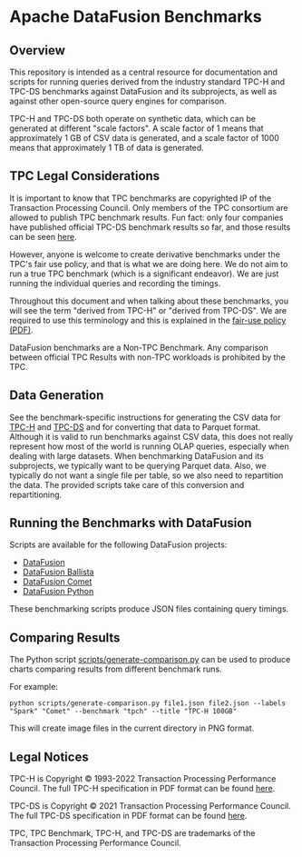 <!---
  Licensed to the Apache Software Foundation (ASF) under one
  or more contributor license agreements.  See the NOTICE file
  distributed with this work for additional information
  regarding copyright ownership.  The ASF licenses this file
  to you under the Apache License, Version 2.0 (the
  "License"); you may not use this file except in compliance
  with the License.  You may obtain a copy of the License at

    http://www.apache.org/licenses/LICENSE-2.0

  Unless required by applicable law or agreed to in writing,
  software distributed under the License is distributed on an
  "AS IS" BASIS, WITHOUT WARRANTIES OR CONDITIONS OF ANY
  KIND, either express or implied.  See the License for the
  specific language governing permissions and limitations
  under the License.
-->

# Apache DataFusion Benchmarks

## Overview

This repository is intended as a central resource for documentation and scripts for running queries derived from the
industry standard TPC-H and TPC-DS benchmarks against DataFusion and its subprojects, as well as against other
open-source query engines for comparison.

TPC-H and TPC-DS both operate on synthetic data, which can be generated at different "scale factors". A scale factor
of 1 means that approximately 1 GB of CSV data is generated, and a scale factor of 1000 means that approximately 1 TB
of data is generated.

## TPC Legal Considerations

It is important to know that TPC benchmarks are copyrighted IP of the Transaction Processing Council. Only members
of the TPC consortium are allowed to publish TPC benchmark results. Fun fact: only four companies have published
official TPC-DS benchmark results so far, and those results can be seen [here](https://www.tpc.org/tpcds/results/tpcds_results5.asp?orderby=dbms&version=3).

However, anyone is welcome to create derivative benchmarks under the TPC's fair use policy, and that is what we are
doing here. We do not aim to run a true TPC benchmark (which is a significant endeavor). We are just running the
individual queries and recording the timings.

Throughout this document and when talking about these benchmarks, you will see the term "derived from TPC-H" or
"derived from TPC-DS". We are required to use this terminology and this is explained in the
[fair-use policy (PDF)](https://www.tpc.org/tpc_documents_current_versions/pdf/tpc_fair_use_quick_reference_v1.0.0.pdf).

DataFusion benchmarks are a Non-TPC Benchmark. Any comparison between official TPC Results with non-TPC workloads is
prohibited by the TPC.

## Data Generation

See the benchmark-specific instructions for generating the CSV data for [TPC-H](tpch) and [TPC-DS](tpcds) and for 
converting that data to Parquet format. Although it is valid to run benchmarks against CSV data, this does not really 
represent how most of the world is running OLAP queries, especially when dealing with large datasets. When benchmarking 
DataFusion and its subprojects, we typically want to be querying Parquet data. Also, we typically do not
want a single file per table, so we also need to repartition the data. The provided scripts take care of this conversion 
and repartitioning.

## Running the Benchmarks with DataFusion

Scripts are available for the following DataFusion projects:

- [DataFusion](./runners/datafusion-rust)
- [DataFusion Ballista](./runners/datafusion-ballista)
- [DataFusion Comet](./runners/datafusion-comet)
- [DataFusion Python](./runners/datafusion-python)

These benchmarking scripts produce JSON files containing query timings.

## Comparing Results

The Python script [scripts/generate-comparison.py](scripts/generate-comparison.py) can be used to produce charts 
comparing results from different benchmark runs.

For example:

```shell
python scripts/generate-comparison.py file1.json file2.json --labels "Spark" "Comet" --benchmark "tpch" --title "TPC-H 100GB"
```

This will create image files in the current directory in PNG format.

## Legal Notices

TPC-H is Copyright © 1993-2022 Transaction Processing Performance Council. The full TPC-H specification in PDF format
can be found [here](https://www.tpc.org/TPC_Documents_Current_Versions/pdf/TPC-H_v3.0.1.pdf).

TPC-DS is Copyright © 2021 Transaction Processing Performance Council. The full TPC-DS specification in PDF format
can be found [here](https://www.tpc.org/tpc_documents_current_versions/pdf/tpc-ds_v3.2.0.pdf).

TPC, TPC Benchmark, TPC-H, and TPC-DS are trademarks of the Transaction Processing Performance Council.
